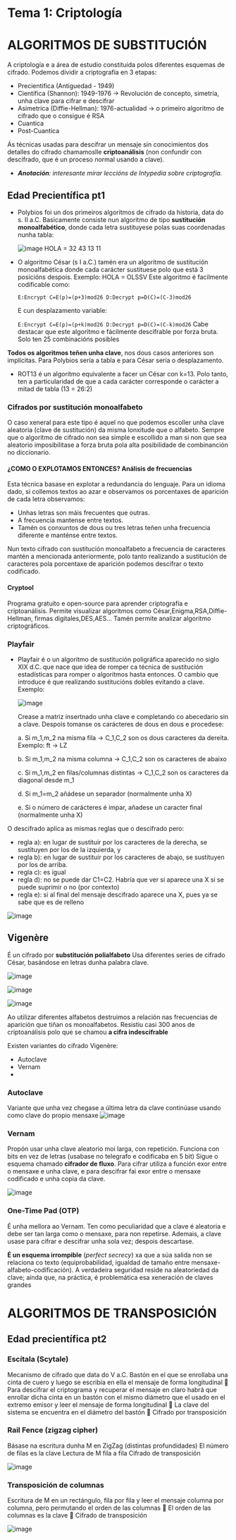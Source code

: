 # Tema 1: Criptología

# ALGORITMOS DE SUBSTITUCIÓN

A criptología e a área de estudio constituida polos diferentes esquemas de cifrado. Podemos dividir a criptografia en 3 etapas:

- Precientifica (Antiguedad - 1949)
- Cientifica (Shannon): 1949-1976 -> Revolución de concepto, simetría, unha clave para cifrar e descifrar
- Asimetrica (Diffie-Hellman): 1976-actualidad -> o primeiro algoritmo de cifrado que o consigue é RSA
- Cuantica
- Post-Cuantica

Ás técnicas usadas para descifrar un mensaje sin conocimientos dos detalles do cifrado chamamoslle **criptoanálisis** (non confundir con descifrado, que é un proceso normal usando a clave).

- ***Anotación**: interesante mirar leccións de Intypedia sobre criptografía.*

## Edad Precientífica pt1

- Polybios foi un dos primeiros algoritmos de cifrado da historia, data do s. II a.C.
  Basicamente consiste nun algoritmo de tipo **sustitución monoalfabético**, donde cada letra sustituyese polas suas coordenadas nunha tabla:

  ![image](https://github.com/user-attachments/assets/1f6d43ec-dcf9-44c6-a2fb-3bf09cbc9ce6)
  HOLA = 32 43 13 11


- O algoritmo César (s I a.C.) tamén era un algoritmo de sustitución monoalfabética donde cada carácter sustituese polo que está 3 posicións despois. Exemplo:
  HOLA = OLSSV
  Este algoritmo é facilmente codificable como:

  ```E:Encrypt C=E(p)=(p+3)mod26 D:Decrypt p=D(C)=(C-3)mod26```

  E cun desplazamento variable: 

  ```E:Encrypt C=E(p)=(p+k)mod26 D:Decrypt p=D(C)=(C-k)mod26```
  Cabe destacar que este algoritmo e fácilmente descifrable por forza bruta. Solo ten 25 combinacións  posibles

**Todos os algoritmos teñen unha clave**, nos dous casos anteriores son implícitas. Para Polybios sería a tabla e para César sería o desplazamento.

- ROT13 é un algoritmo equivalente a facer un César con k=13. Polo tanto, ten a particularidad de  que a cada carácter corresponde o carácter a mitad de tabla (13 = 26:2)

### Cifrados por sustitución monoalfabeto

O caso xeneral para este tipo é aquel no que podemos escoller unha clave aleatoria (clave de sustitución) da misma lonxitude que o alfabeto.
Sempre que o algoritmo de cifrado non sea simple e escollido a man si non que sea aleatorio imposibilitase a forza bruta pola alta posibilidade de combinanción no diccionario.

#### ¿COMO O EXPLOTAMOS ENTONCES? **Análisis de frecuencias**

Esta técnica basase en explotar a redundancia do lenguaje. Para un idioma dado, si collemos textos ao azar e observamos os porcentaxes de aparición de cada letra observamos:

- Unhas letras son máis frecuentes que outras.
- A frecuencia mantense entre textos.
- Tamén os conxuntos de dous ou tres letras teñen unha frecuencia diferente e manténse entre textos.

Nun texto cifrado con sustitución monoalfabeto a frecuencia de caracteres mantén a mencionada anteriormente, polo tanto realizando a sustitución de caracteres pola porcentaxe de aparición podemos descifrar o texto codificado.

#### Cryptool

Programa gratuito e open-source para aprender criptografía e criptoanálisis. Permite visualizar algoritmos como César,Enigma,RSA,Diffie-Hellman, firmas digitales,DES,AES... Tamén permite analizar algoritmo criptográficos.


### Playfair

- Playfair é o un algoritmo de sustitución poligráfica aparecido no siglo XIX d.C. que nace que idea de romper ca técnica de  sustitución estadísticas para romper o algoritmos hasta entonces. O cambio que introduce é que realizando sustitucións dobles evitando a clave. Exemplo:


  ![image](https://github.com/user-attachments/assets/31cfbf49-ebc3-474f-9a2c-7a2b74252351)


  Crease a matriz insertnado unha clave e completando co abecedario sin a clave. Despois tomanse os carácteres de dous en dous e procedese:


  a. Si m_1,m_2 na misma fila -> C_1,C_2 son os dous caracteres da dereita. Exemplo: ft -> LZ
 
  
  b. Si m_1,m_2 na misma columna -> C_1,C_2 son os caracteres de abaixo


  c. Si m_1,m_2 en filas/columnas distintas -> C_1,C_2 son os caracteres da diagonal desde m_1

  
  d. Si m_1=m_2 añádese un separador (normalmente unha X)


  e. Si o número de carácteres é impar, añadese un caracter final (normalmente unha X) 

 
O descifrado aplica as mismas reglas que o descifrado pero:
  - regla a): en lugar de sustituir por los caracteres de la derecha, se sustituyen por los de la izquierda, y
  - regla b): en lugar de sustituir por los caracteres de abajo, se sustituyen por los de arriba.
  - regla c): es igual
  - regla d): no se puede dar C1=C2. Habría que ver si aparece una X si
  se puede suprimir o no (por contexto)
  - regla e): si al final del mensaje descifrado aparece una X, pues ya se
  sabe que es de relleno

  ![image](https://github.com/user-attachments/assets/378b72bc-743c-4041-867c-7f0fe32c6853)

## Vigenère

É un cifrado por **substitución polialfabeto** Usa diferentes series de cifrado César, basándose en letras dunha palabra clave.

![image](https://github.com/user-attachments/assets/4f9b8466-f073-42b4-8d2c-99eebfd9bd69)

![image](https://github.com/user-attachments/assets/a79ddee0-7c5c-485a-9605-6be1d50c22c6)

![image](https://github.com/user-attachments/assets/879fcf99-4fdd-4221-950b-374dec142f48)

Ao utilizar diferentes alfabetos destruimos a relación nas frecuencias de aparición que tiñan os monoalfabetos.
Resistiu casi 300 anos de criptoanálisis polo que se chamou **a cifra indescifrable**

Existen variantes do cifrado Vigenère:
- Autoclave
- Vernam
- 


### Autoclave

Variante que unha vez chegase a última letra da clave continúase usando como clave do propio mensaxe
![image](https://github.com/user-attachments/assets/e05abe53-8ef1-4e3d-90bd-b4940d852ded)

### Vernam

Propón usar unha clave aleatorio moi larga, con repetición. Funciona con bits en vez de letras (usabase no telegrafo e codificaba en 5 bit)
Sigue o esquema chamado **cifrador de fluxo**.
Para cifrar utiliza a función exor entre o mensaxe e unha clave, e para descifrar fai exor entre o mensaxe codificado e unha copia da clave.

![image](https://github.com/user-attachments/assets/ae657c78-cda0-4fab-9e87-73c6e8e4ebdf)

### One-Time Pad (OTP)

É unha mellora ao Vernam. Ten como peculiaridad que a clave é aleatoria e debe ser tan larga como o mensaxe, para non repetirse. Ademais, a clave usase para cifrar e descifrar unha sola vez; despois descartase.

**É un esquema irrompible** (*perfect secrecy*) xa que a súa salida non se relaciona co texto (equiprobabilidad, igualdad de tamaño entre mensaxe-alfabeto-codificación). A verdadeira seguridad reside na aleatoriedad da clave; aínda que, na práctica, é problemática esa xeneración de claves grandes

# ALGORITMOS DE TRANSPOSICIÓN

## Edad precientífica pt2
### Escítala (Scytale)

Mecanismo de cifrado que data do V a.C. Bastón en el que se enrollaba una cinta de cuero y luego se escribía
en ella el mensaje de forma longitudinal
 Para descifrar el criptograma y recuperar el mensaje en claro habrá
que enrollar dicha cinta en un bastón con el mismo diámetro que el
usado en el extremo emisor y leer el mensaje de forma longitudinal
 La clave del sistema se encuentra en el diámetro del bastón
 Cifrado por transposición

### Rail Fence (zigzag cipher)

Básase na escritura dunha M en ZigZag (distintas profundidades)
El número de filas es la clave
Lectura de M fila a fila
Cifrado de transposición

![image](https://github.com/user-attachments/assets/022120a9-fd8b-4fbc-bb51-8f3cd32da8e4)

### Transposición de columnas

Escritura de M en un rectángulo, fila por fila y leer el mensaje
columna por columna, pero permutando el orden de las columnas
 El orden de las columnas es la clave
 Cifrado de transposición

![image](https://github.com/user-attachments/assets/ae5a00d0-c767-4206-9a86-0ec0fc1aa9cc)

